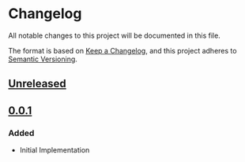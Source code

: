 # Changelog

All notable changes to this project will be documented in this file.

The format is based on [Keep a Changelog](https://keepachangelog.com/en/1.0.0/),
and this project adheres to [Semantic Versioning](https://semver.org/spec/v2.0.0.html).

## [Unreleased]

## [0.0.1]

### Added

- Initial Implementation

<!-- markdown-link-check-disable -->

[unreleased]: https://github.com/mineiros-io/terraform-kubernetes-role-binding/compare/v0.0.1...HEAD
[0.0.1]: https://github.com/mineiros-io/terraform-kubernetes-role-binding/releases/tag/v0.0.1

<!-- markdown-link-check-disabled -->
